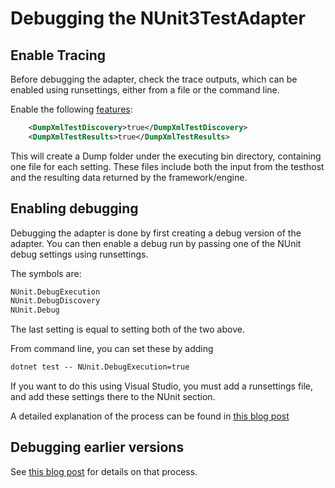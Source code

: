 # Debugging the NUnit3TestAdapter

## Enable Tracing

Before debugging the adapter, check the trace outputs, which can be enabled using runsettings, either from a file or
the command line.

Enable the following [features](https://docs.nunit.org/articles/vs-test-adapter/Tips-And-Tricks.html#dumpxmltestdiscovery-and-dumpxmltestresults):

```xml
    <DumpXmlTestDiscovery>true</DumpXmlTestDiscovery>
    <DumpXmlTestResults>true</DumpXmlTestResults>
```

This will create a Dump folder under the executing bin directory, containing one file for each setting. These files
include both the input from the testhost and the resulting data returned by the framework/engine.

## Enabling debugging

Debugging the adapter is done by first creating a debug version of the adapter.
You can then enable a debug run by passing one of the NUnit debug settings using runsettings.

The symbols are:

```cmd
NUnit.DebugExecution
NUnit.DebugDiscovery
NUnit.Debug
```

The last setting is equal to setting both of the two above.

From command line, you can set these by adding

```cmd
dotnet test -- NUnit.DebugExecution=true
```

If you want to do this using Visual Studio, you must add a runsettings file, and add these settings there to the NUnit
section.

A detailed explanation of the process can be found in [this blog post](https://hermit.no/debugging-the-nunit3testadapter-take-2/)

## Debugging earlier versions

See [this blog post](https://hermit.no/debugging-the-nunit3testadapter/) for details on that process.

